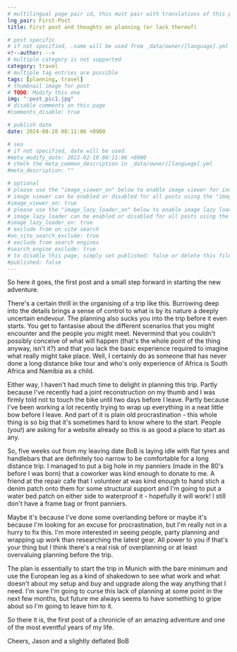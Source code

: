 ```yaml
---
# multilingual page pair id, this must pair with translations of this page. (This name must be unique)
lng_pair: First-Post
title: First post and thoughts on planning (or lack thereof)

# post specific
# if not specified, .name will be used from _data/owner/[language].yml
<!--author: -->
# multiple category is not supported
category: travel
# multiple tag entries are possible
tags: [planning, travel]
# thumbnail image for post
# TODO: Modify this one
img: ":post_pic1.jpg"
# disable comments on this page
#comments_disable: true

# publish date
date: 2024-08-28 08:11:06 +0900

# seo
# if not specified, date will be used.
#meta_modify_date: 2022-02-10 08:11:06 +0900
# check the meta_common_description in _data/owner/[language].yml
#meta_description: ""

# optional
# please use the "image_viewer_on" below to enable image viewer for individual pages or posts (_posts/ or [language]/_posts folders).
# image viewer can be enabled or disabled for all posts using the "image_viewer_posts: true" setting in _data/conf/main.yml.
#image_viewer_on: true
# please use the "image_lazy_loader_on" below to enable image lazy loader for individual pages or posts (_posts/ or [language]/_posts folders).
# image lazy loader can be enabled or disabled for all posts using the "image_lazy_loader_posts: true" setting in _data/conf/main.yml.
#image_lazy_loader_on: true
# exclude from on site search
#on_site_search_exclude: true
# exclude from search engines
#search_engine_exclude: true
# to disable this page, simply set published: false or delete this file
#published: false
---
```


So here it goes, the first post and a small step forward in starting the new adventure.

There's a certain thrill in the organising of a trip like this.
Burrowing deep into the details brings a sense of control to what is by its nature a deeply uncertain endevour.
The planning also sucks you into the trip before it even starts.
You get to fantasise about the different scenarios that you might encounter and the people you might meet.
Nevermind that you couldn't possibly conceive of what will happen (that's the whole point of the thing anyway, isn't it?) and that you lack the basic experience required to imagine what really might take place.
Well, I certainly do as someone that has never done a long distance bike tour and who's only experience of Africa is South Africa and Namibia as a child.

Either way, I haven't had much time to delight in planning this trip.
Partly because I've recently had a joint reconstruction on my thumb and I was firmly told not to touch the bike until two days before I leave.
Partly because I've been working a lot recently trying to wrap up everything in a neat little bow before I leave.
And part of it is plain old procrastination - this whole thing is so big that it's sometimes hard to know where to the start.
People (you!) are asking for a website already so this is as good a place to start as any.

So, five weeks out from my leaving date BoB is laying idle with flat tyres and handlebars that are definitely too narrow to be comfortable for a long distance trip.
I managed to put a big hole in my panniers (made in the 80's before I was born) that a coworker was kind enough to donate to me.
A friend at the repair cafe that I volunteer at was kind enough to hand stich a denim patch onto them for some structural support and I'm going to put a water bed patch on either side to waterproof it - hopefully it will work!
I still don't have a frame bag or front panniers.

Maybe it's because I've done some overlanding before or maybe it's because I'm looking for an excuse for procrastination, but I'm really not in a hurry to fix this.
I'm more interested in seeing people, party planning and wrapping up work than researching the latest gear.
All power to you if that's your thing but I think there's a real risk of overplanning or at least overvaluing planning before the trip.

The plan is essentially to start the trip in Munich with the bare minimum and use the European leg as a kind of shakedown to see what work and what doesn't about my setup and buy and upgrade along the way anything that I need.
I'm sure I'm going to curse this lack of planning at some point in the next few months, but future me always seems to have something to gripe about so I'm going to leave him to it.

So there it is, the first post of a chronicle of an amazing adventure and one of the most eventful years of my life.

Cheers,
Jason and a slightly deflated BoB
